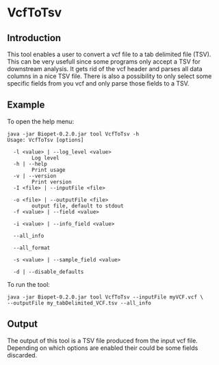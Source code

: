 # VcfToTsv

## Introduction
This tool enables a user to convert a vcf file to a tab delimited file (TSV). 
This can be very usefull since some programs only accept a TSV for downstream analysis.
It gets rid of the vcf header and parses all data columns in a nice TSV file.
There is also a possibility to only select some specific fields from you vcf and only parse those fields to a TSV.

## Example
To open the help menu:
~~~
java -jar Biopet-0.2.0.jar tool VcfToTsv -h
Usage: VcfToTsv [options]

  -l <value> | --log_level <value>
        Log level
  -h | --help
        Print usage
  -v | --version
        Print version
  -I <file> | --inputFile <file>
        
  -o <file> | --outputFile <file>
        output file, default to stdout
  -f <value> | --field <value>
        
  -i <value> | --info_field <value>
        
  --all_info
        
  --all_format
        
  -s <value> | --sample_field <value>
        
  -d | --disable_defaults
~~~

To run the tool:
~~~
java -jar Biopet-0.2.0.jar tool VcfToTsv --inputFile myVCF.vcf \
--outputFile my_tabDelimited_VCF.tsv --all_info
~~~

## Output
The output of this tool is a TSV file produced from the input vcf file. 
Depending on which options are enabled their could be some fields discarded.